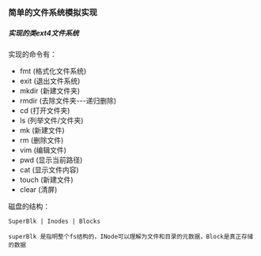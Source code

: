 ### 简单的文件系统模拟实现
##### 实现的类ext4文件系统
实现的命令有：
- fmt (格式化文件系统)
- exit (退出文件系统)
- mkdir (新建文件夹)
- rmdir (去除文件夹---递归删除)
- cd (打开文件夹)
- ls (列举文件/文件夹)
- mk (新建文件)
- rm (删除文件)
- vim (编辑文件)
- pwd (显示当前路径)
- cat (显示文件内容)
- touch (新建文件)
- clear (清屏)


磁盘的结构：

    SuperBlk | Inodes | Blocks

    superBlk 是指明整个fs结构的，INode可以理解为文件和目录的元数据，Block是真正存储的数据
